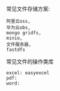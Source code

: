 常见文件存储方案: 
```
阿里云oss, 
华为云obs, 
mongo gridfs, 
minio, 
文件服务器, 
fastdfs
```

常见文件的操作类库
```
excel: easyexcel
pdf: 
word: 
```